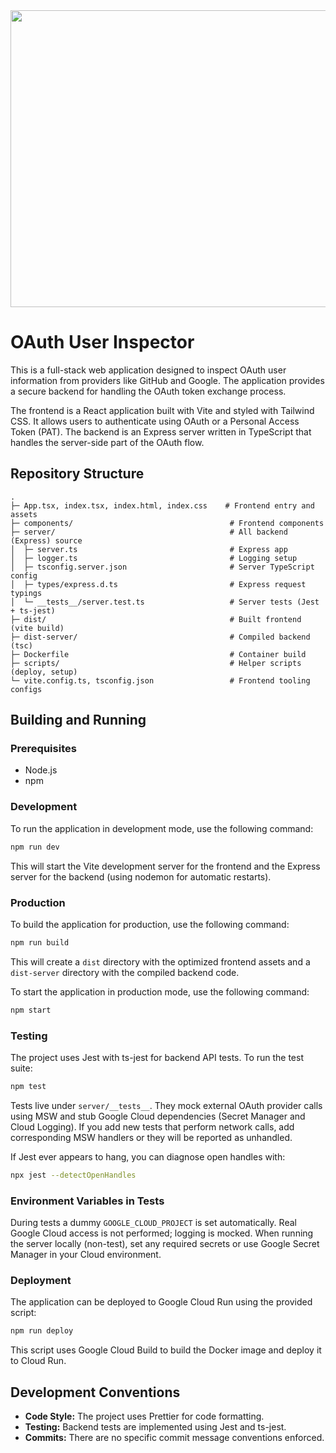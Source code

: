 <div align="center">
<img width="1200" height="475" alt="GHBanner" src="https://github.com/user-attachments/assets/0aa67016-6eaf-458a-adb2-6e31a0763ed6" />
</div>

# OAuth User Inspector

This is a full-stack web application designed to inspect OAuth user information from providers like GitHub and Google. The application provides a secure backend for handling the OAuth token exchange process.

The frontend is a React application built with Vite and styled with Tailwind CSS. It allows users to authenticate using OAuth or a Personal Access Token (PAT). The backend is an Express server written in TypeScript that handles the server-side part of the OAuth flow.

## Repository Structure

```
.
├─ App.tsx, index.tsx, index.html, index.css    # Frontend entry and assets
├─ components/                                   # Frontend components
├─ server/                                       # All backend (Express) source
│  ├─ server.ts                                  # Express app
│  ├─ logger.ts                                  # Logging setup
│  ├─ tsconfig.server.json                       # Server TypeScript config
│  ├─ types/express.d.ts                         # Express request typings
│  └─ __tests__/server.test.ts                   # Server tests (Jest + ts-jest)
├─ dist/                                         # Built frontend (vite build)
├─ dist-server/                                  # Compiled backend (tsc)
├─ Dockerfile                                    # Container build
├─ scripts/                                      # Helper scripts (deploy, setup)
└─ vite.config.ts, tsconfig.json                 # Frontend tooling configs
```

## Building and Running

### Prerequisites

- Node.js
- npm

### Development

To run the application in development mode, use the following command:

```bash
npm run dev
```

This will start the Vite development server for the frontend and the Express server for the backend (using nodemon for automatic restarts).

### Production

To build the application for production, use the following command:

```bash
npm run build
```

This will create a `dist` directory with the optimized frontend assets and a `dist-server` directory with the compiled backend code.

To start the application in production mode, use the following command:

```bash
npm start
```

### Testing

The project uses Jest with ts-jest for backend API tests. To run the test suite:

```bash
npm test
```

Tests live under `server/__tests__`. They mock external OAuth provider calls using MSW and stub Google Cloud dependencies (Secret Manager and Cloud Logging). If you add new tests that perform network calls, add corresponding MSW handlers or they will be reported as unhandled.

If Jest ever appears to hang, you can diagnose open handles with:

```bash
npx jest --detectOpenHandles
```

### Environment Variables in Tests

During tests a dummy `GOOGLE_CLOUD_PROJECT` is set automatically. Real Google Cloud access is not performed; logging is mocked. When running the server locally (non-test), set any required secrets or use Google Secret Manager in your Cloud environment.

### Deployment

The application can be deployed to Google Cloud Run using the provided script:

```bash
npm run deploy
```

This script uses Google Cloud Build to build the Docker image and deploy it to Cloud Run.

## Development Conventions

- **Code Style:** The project uses Prettier for code formatting.
- **Testing:** Backend tests are implemented using Jest and ts-jest.
- **Commits:** There are no specific commit message conventions enforced.
